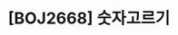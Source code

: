 ---
title: "[BOJ2668] 숫자고르기"
categories:
  - Algorithm
read_time: false
tags:
  - Algorithm
comments:
  - true
toc: true
toc_sticky: true
---